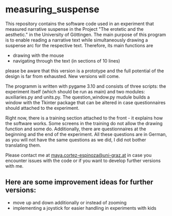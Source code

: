 # measuring_suspense
This repository contains the software code used in an experiment that measured narrative suspense in the Project "The erotetic and the aesthetic." in the University of Göttingen.
The main purpose of this program is to enable reading a narrative text while simultaneously drawing a suspense arc for the respective text. 
Therefore, its main functions are
- drawing with the mouse
- navigating through the text (in sections of 10 lines)

please be aware that this version is a prototype and the full potential of the design is far from exhausted. New versions will come.

The programm is written with pygame 3.10 and consists of three scripts: the experiment itself (which should be run as main) and two modules: auxiliaries.py and units.py. The question_window.py mudule builds a window with the Tkinter package that can be altered in case questionnaires should attached to the experiment.

Right now, there is a training section attached to the front - it explains how the software works. Some screens in the training do not allow the drawing function and some do. 
Additionally, there are questionnaires at the beginning and the end of the experiment. All these questions are in German, as you will not have the same questions as we did, I did not bother translating them. 

Please contact me at maya.cortez-espinoza@uni-graz.at in case you encounter issues with the code or if you want to develop further versions with me. 

## Here are some improvement ideas for further versions:
- move up and down additionally or instead of zooming
- implementing a joystick for easier handling in experiments with kids
